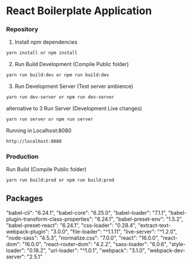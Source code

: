 # React Boilerplate Application


### Repository

1. Install npm dependencies

```bash
yarn install or npm install
```

2. Run Build Development (Compile Public folder)

```bash
yarn run build:dev or npm run build:dev
```

3. Run Development Server (Test server ambience)

```bash
yarn run dev-server or npm run dev-server
```

alternative to 3 Run Server (Development Live changes)

```bash
yarn run server or npm run server
```

Running in Localhost:8080

```bash
http://localhost:8080
```

### Production

Run Build (Compile Public folder)

```bash
yarn run build:prod or npm run build:prod
```

## Packages

"babel-cli": "6.24.1",
"babel-core": "6.25.0",
"babel-loader": "7.1.1",
"babel-plugin-transform-class-properties": "6.24.1",
"babel-preset-env": "1.5.2",
"babel-preset-react": "6.24.1",
"css-loader": "0.28.4",
"extract-text-webpack-plugin": "3.0.0",
"file-loader": "^1.1.11",
"live-server": "^1.2.0",
"node-sass": "4.5.3",
"normalize.css": "7.0.0",
"react": "16.0.0",
"react-dom": "16.0.0",
"react-router-dom": "4.2.2",
"sass-loader": "6.0.6",
"style-loader": "0.18.2",
"url-loader": "^1.0.1",
"webpack": "3.1.0",
"webpack-dev-server": "2.5.1"
